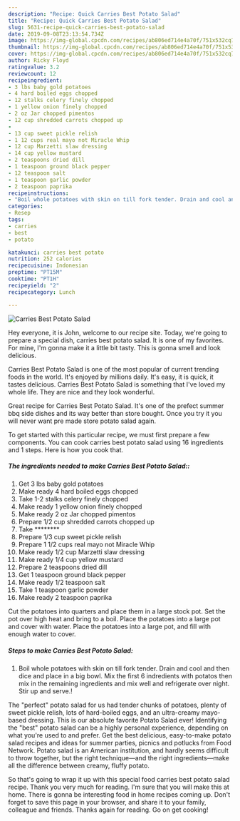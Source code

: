 ```yaml
---
description: "Recipe: Quick Carries Best Potato Salad"
title: "Recipe: Quick Carries Best Potato Salad"
slug: 5631-recipe-quick-carries-best-potato-salad
date: 2019-09-08T23:13:54.734Z
image: https://img-global.cpcdn.com/recipes/ab806ed714e4a70f/751x532cq70/carries-best-potato-salad-recipe-main-photo.jpg
thumbnail: https://img-global.cpcdn.com/recipes/ab806ed714e4a70f/751x532cq70/carries-best-potato-salad-recipe-main-photo.jpg
cover: https://img-global.cpcdn.com/recipes/ab806ed714e4a70f/751x532cq70/carries-best-potato-salad-recipe-main-photo.jpg
author: Ricky Floyd
ratingvalue: 3.2
reviewcount: 12
recipeingredient:
- 3 lbs baby gold potatoes
- 4 hard boiled eggs chopped
- 12 stalks celery finely chopped
- 1 yellow onion finely chopped
- 2 oz Jar chopped pimentos
- 12 cup shredded carrots chopped up
-  
- 13 cup sweet pickle relish
- 1 12 cups real mayo not Miracle Whip
- 12 cup Marzetti slaw dressing
- 14 cup yellow mustard
- 2 teaspoons dried dill
- 1 teaspoon ground black pepper
- 12 teaspoon salt
- 1 teaspoon garlic powder
- 2 teaspoon paprika
recipeinstructions:
- "Boil whole potatoes with skin on till fork tender. Drain and cool and then dice and place in a big bowl. Mix the first 6 indredients with potatos then mix in the remaining ingredients and mix well and refrigerate over night. Stir up and serve.!"
categories:
- Resep
tags:
- carries
- best
- potato

katakunci: carries best potato
nutrition: 252 calories
recipecuisine: Indonesian
preptime: "PT15M"
cooktime: "PT1H"
recipeyield: "2"
recipecategory: Lunch

---
```



![Carries Best Potato Salad](https://img-global.cpcdn.com/recipes/ab806ed714e4a70f/751x532cq70/carries-best-potato-salad-recipe-main-photo.jpg)

Hey everyone, it is John, welcome to our recipe site. Today, we're going to prepare a special dish, carries best potato salad. It is one of my favorites. For mine, I'm gonna make it a little bit tasty. This is gonna smell and look delicious.

Carries Best Potato Salad is one of the most popular of current trending foods in the world. It's enjoyed by millions daily. It's easy, it is quick, it tastes delicious. Carries Best Potato Salad is something that I've loved my whole life. They are nice and they look wonderful.

Great recipe for Carries Best Potato Salad. It&#39;s one of the prefect summer bbq side dishes and its way better than store bought. Once you try it you will never want pre made store potato salad again.


To get started with this particular recipe, we must first prepare a few components. You can cook carries best potato salad using 16 ingredients and 1 steps. Here is how you cook that.

##### The ingredients needed to make Carries Best Potato Salad::

1. Get 3 lbs baby gold potatoes
1. Make ready 4 hard boiled eggs chopped
1. Take 1-2 stalks celery finely chopped
1. Make ready 1 yellow onion finely chopped
1. Make ready 2 oz Jar chopped pimentos
1. Prepare 1/2 cup shredded carrots chopped up
1. Take  ********
1. Prepare 1/3 cup sweet pickle relish
1. Prepare 1 1/2 cups real mayo not Miracle Whip
1. Make ready 1/2 cup Marzetti slaw dressing
1. Make ready 1/4 cup yellow mustard
1. Prepare 2 teaspoons dried dill
1. Get 1 teaspoon ground black pepper
1. Make ready 1/2 teaspoon salt
1. Take 1 teaspoon garlic powder
1. Make ready 2 teaspoon paprika


Cut the potatoes into quarters and place them in a large stock pot. Set the pot over high heat and bring to a boil. Place the potatoes into a large pot and cover with water. Place the potatoes into a large pot, and fill with enough water to cover. 

##### Steps to make Carries Best Potato Salad:

1. Boil whole potatoes with skin on till fork tender. Drain and cool and then dice and place in a big bowl. Mix the first 6 indredients with potatos then mix in the remaining ingredients and mix well and refrigerate over night. Stir up and serve.!


The &#34;perfect&#34; potato salad for us had tender chunks of potatoes, plenty of sweet pickle relish, lots of hard-boiled eggs, and an ultra-creamy mayo-based dressing. This is our absolute favorite Potato Salad ever! Identifying the &#34;best&#34; potato salad can be a highly personal experience, depending on what you&#39;re used to and prefer. Get the best delicious, easy-to-make potato salad recipes and ideas for summer parties, picnics and potlucks from Food Network. Potato salad is an American institution, and hardly seems difficult to throw together, but the right technique—and the right ingredients—make all the difference between creamy, fluffy potato. 

So that's going to wrap it up with this special food carries best potato salad recipe. Thank you very much for reading. I'm sure that you will make this at home. There is gonna be interesting food in home recipes coming up. Don't forget to save this page in your browser, and share it to your family, colleague and friends. Thanks again for reading. Go on get cooking!
